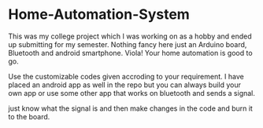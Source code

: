 # Home-Automation-System
This was my college project which I was working on as a hobby and ended up submitting for my semester.  Nothing fancy here just an Arduino board, Bluetooth and android smartphone. Viola! Your home automation is good to go.

Use the customizable codes given accroding to your requirement. I have placed an android app as well in the repo but you can always build your own app or use some other app that works on bluetooth and sends a signal.

just know what the signal is and then make changes in the code and burn it to the board.
